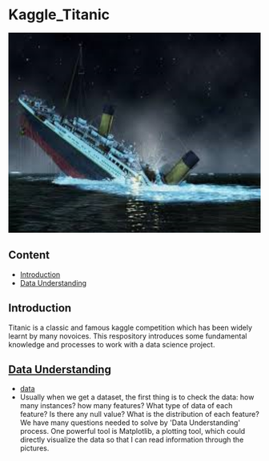 # Kaggle_Titanic
<div align=center><img width='1000', height='400' src='/Titanic.png' /></div>

## Content
   - [Introduction](#introduction)
   - [Data Understanding](#data-understanding)


## Introduction 
Titanic is a classic and famous kaggle competition which has been widely learnt by many novoices. This respository introduces some fundamental knowledge and processes to work with a data science project.  

## [Data Understanding]()
   - [data](/titanic_data/)
   - Usually when we get a dataset, the first thing is to check the data: how many instances? how many features? What type of data of each feature? Is there any null value? What is the distribution of each feature? We have many questions needed to solve by 'Data Understanding' process. One powerful tool is Matplotlib, a plotting tool, which could directly visualize the data so that I can read information through the pictures. 
